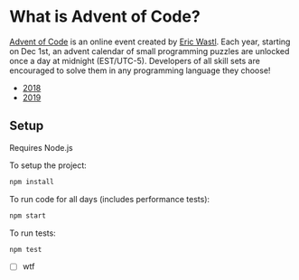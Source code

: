 # What is Advent of Code?

[Advent of Code](http://adventofcode.com) is an online event created by [Eric Wastl](https://twitter.com/ericwastl). Each year, starting on Dec 1st, an advent calendar of small programming puzzles are unlocked once a day at midnight (EST/UTC-5). Developers of all skill sets are encouraged to solve them in any programming language they choose!

-   [2018](https://github.com/FallDownTheSystem/AdventOfCode/tree/master/2018)
-   [2019](https://github.com/FallDownTheSystem/AdventOfCode/tree/master/2019)

## Setup

Requires Node.js

To setup the project:

```js
npm install
```

To run code for all days (includes performance tests):

```js
npm start
```

To run tests:

```js
npm test
```

-   [ ] wtf
